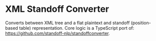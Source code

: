 # XML Standoff Converter

Converts between XML tree and a flat plaintext and standoff (position-based table) representation. 
Core logic is a TypeScript port of: https://github.com/standoff-nlp/standoffconverter.




